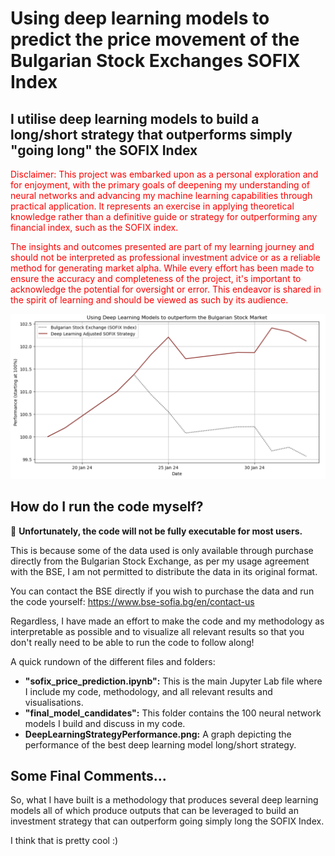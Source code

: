 # Using deep learning models to predict the price movement of the Bulgarian Stock Exchanges SOFIX Index

## I utilise deep learning models to build a long/short strategy that outperforms simply "going long" the SOFIX Index

<span style="color:red">

Disclaimer: This project was embarked upon as a personal exploration and for enjoyment, with the primary goals of deepening my understanding of neural networks and advancing my machine learning capabilities through practical application. It represents an exercise in applying theoretical knowledge rather than a definitive guide or strategy for outperforming any financial index, such as the SOFIX index.

The insights and outcomes presented are part of my learning journey and should not be interpreted as professional investment advice or as a reliable method for generating market alpha. While every effort has been made to ensure the accuracy and completeness of the project, it's important to acknowledge the potential for oversight or error. This endeavor is shared in the spirit of learning and should be viewed as such by its audience.

</span>

![Deep Learning Long/Short Strategy Performance](https://raw.githubusercontent.com/evgeni-g-georgiev/Bulgarian_Stock_Market_Price_Prediction/master/DeepLearningStrategyPerformance.png)


## How do I run the code myself?

🚨 **Unfortunately, the code will not be fully executable for most users.**

This is because some of the data used is only available through purchase directly from the Bulgarian Stock Exchange, as per my usage agreement with the BSE, I am not permitted to distribute the data in its original format.

You can contact the BSE directly if you wish to purchase the data and run the code yourself: https://www.bse-sofia.bg/en/contact-us

Regardless, I have made an effort to make the code and my methodology as interpretable as possible and to visualize all relevant results so that you don't really need to be able to run the code to follow along!

A quick rundown of the different files and folders:

- **"sofix_price_prediction.ipynb":** This is the main Jupyter Lab file where I include my code, methodology, and all relevant results and visualisations.
- **"final_model_candidates":** This folder contains the 100 neural network models I build and discuss in my code. 
- **DeepLearningStrategyPerformance.png:** A graph depicting the performance of the best deep learning model long/short strategy.


## Some Final Comments...

So, what I have built is a methodology that produces several deep learning models all of which produce outputs that can be leveraged to build an investment strategy that can outperform going simply long the SOFIX Index.

I think that is pretty cool :)
